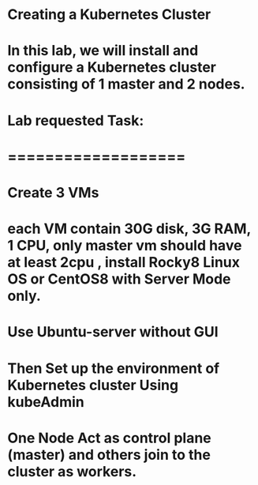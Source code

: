 # Creating a Kubernetes Cluster
# In this lab, we will install and configure a Kubernetes cluster consisting of 1 master and 2 nodes.

# Lab requested Task:
# ===================
# Create 3 VMs
# each VM contain 30G disk, 3G RAM, 1 CPU, only master vm should have at least 2cpu , install Rocky8 Linux OS or CentOS8 with Server Mode only.
#  Use Ubuntu-server without GUI
# Then Set up the environment of Kubernetes cluster Using kubeAdmin
# One Node Act as control plane (master) and others join to the cluster as workers.


